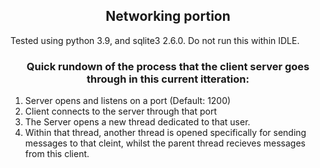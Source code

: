 
<h2 align="center">Networking portion</h2>

Tested using python 3.9, and sqlite3 2.6.0. Do not run this within IDLE.

<h3 align="center">Quick rundown of the process that the client server goes through in this current itteration: </h3>

1. Server opens and listens on a port (Default: 1200)
2. Client connects to the server through that port
3. The Server opens a new thread dedicated to that user.
4. Within that thread, another thread is opened specifically for sending messages to that cleint, whilst the parent thread recieves messages from this client.



